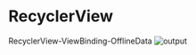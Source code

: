 # RecyclerView
RecyclerView-ViewBinding-OfflineData
![output](https://user-images.githubusercontent.com/50898302/107908525-cf5ac580-6f88-11eb-9ab2-d925c1659174.jpeg)

